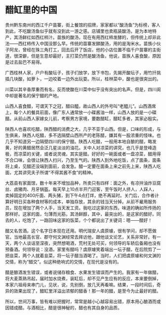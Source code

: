 # 醋缸里的中国

贵州黔东南州的西江千户苗寨，街上餐馆的招牌，家家都以“酸汤鱼”为标榜，客人到此，不吃酸汤鱼似乎就有没到此一游之感。店铺里也卖瓶装酸汤，是为本地特产，其汤鲜红如西红柿汁。苗族的酸汤，现在有用西红柿发酵的，但传统上却非此法——西红柿传入中国没那么早。传统的苗寨发酵酸汤，用的是淘米水。苗族小伙子阿龙，曾经在珠三角打工，回去后开了饭店，他的小店位置不临千户苗寨的主街道，很深僻，但是生意却最好，主打菜仍然是酸汤鱼，他说，苗族人喜食酸，原因是过去盐巴不易得。 

广西桂林人家，户户有酸坛子，孩子们放学，放下书包，先揭开酸坛子，用竹扦挑插几块酸，如萝卜，一边咬着一边外出玩耍。所以，桂林菜中，酸也是很突出的。 

川菜以其辛香厚重而有名，反而使酸在川菜中似乎没有突出的名声。但是，四川阆中却是著名的保宁醋的产地。 

山西人喜食醋，可谓天下之冠，醋曰醯，故山西人的外号叫“老醯儿”。山西酒席上，每个人的餐具前面，像广东人通常放一小碟酱油一样，山西人放的是一小碟醋。从前山西人家嫁女儿前，考察男方家境，要数醋缸，醋缸多者，其家必殷实。 

陕西人也喜欢吃醋，陕西醋的消费之大，几乎不亚于山西。但是，口味的形成，与生俱来，陕西人吃醋，多不选隔壁山西所产的老陈醋，嫌其有一股浓重的怪味。也几乎不知道另一边隔壁四川的保宁醋。陕西人吃醋，一般用本地自酿的醋，略发黄，好的黄醋居然会泛几星淡淡的油花。关中人对凉菜的讲究，也几乎是登峰造极，而凉菜的关键，或者说灵魂，其实是醋。好好的一碗面或者一盘凉菜，醋用得不合口味，会很让陕西人扫兴，乃至生气的。陕西人到外地吃饭，点了面条，面条将上桌，见醋还没端到面前，会发急。醋一定要在面条上来之前先上来，陕西人吃面，尤其讲究夫子所谓“不得其酱不食”的精神。 

大荔县有家面馆，数十年来不增加品种，所卖只有四样：面之外，有凉拌油炸豆腐丝、卤猪肉、月牙锅盔。每天早上10点半开门迎客，至午饭时人挤人，人踩人，卖掉固定的400斤面、两头猪，到下午4点打烊，绝不再延时。关门后，合作者计算好明日买各种食材等的成本，单独存放，其余的钱当天分掉。从前不雇用服务员，现在增加了两个人手，当天发工资。我吃过这家的东西，味道的确如所传扬的那样好。这家的面，匀薄而光筋，其汤鲜醇，其中，最突出的，是这家的醋好。同去的人，吃饱了，一路回味这家的饭菜，个个都说出了关键词：嗯——醋好！ 

醋又名苦酒。这个名字日本现在还用。明代瑞安人虞原璩，很有学问，却不愿做官。当地最高长官、郡守何文渊经常去拜访他，跟他谈文论艺，关系非常好。有一天，两个人谈话至深夜，突然想喝酒，荒村无处可买，何领导的车轿后备厢也没有预备酒。何领导说：没酒，家里有醋吗？虞原璩笑着端出一坛子醋，在后院剪了一把韭菜，两个人就着韭菜，将一坛子醋当酒喝了。当时，人们把虞原璩和何文渊的交情，称为“醋交”。似这种绝响式的交情，在现代是没有的。 

醋是酿酒发生错误，或者说储存粮食、水果发生错误而产生的。我家有一年做醋，将大麦蒸熟吊起，届时加水烧煮，装缸后，却不见产生应有的反应，本来要倒掉，本家六祖母来串门儿，见状，说，先别倒，放几天再看嘛。结果，一段时间后，奇异的效果出现了，醋缸里洋溢出浓郁的醋香！那一年的醋，是至今为止最好的醋。 

所以，世间万事，皆有难以把握时，常常是越小心越容易出错，原本用心酿酒而或因错成醋。与酒相比，醋是很神秘的，醋也有其自身的品质。